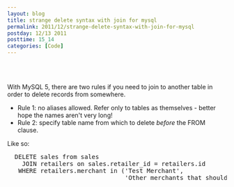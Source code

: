 ```yaml
---
layout: blog
title: strange delete syntax with join for mysql
permalink: 2011/12/strange-delete-syntax-with-join-for-mysql
postday: 12/13 2011
posttime: 15_14
categories: [Code]
---
```


<br/><br/>


With MySQL 5, there are two rules if you need to join to another table in order to delete records from somewhere.
<ul>
	<li>Rule 1: no aliases allowed. Refer only to tables as themselves - better hope the names aren't very long!</li>
        <li>Rule 2: specify table name from which to delete <em>before</em> the FROM clause. </li>
</ul>

Like so:

<pre>
  DELETE sales from sales
    JOIN retailers on sales.retailer_id = retailers.id
   WHERE retailers.merchant in ('Test Merchant', 
                                'Other merchants that should not be here')
</pre>


